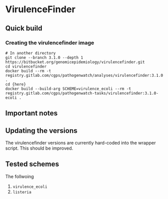 # VirulenceFinder

## Quick build

### Creating the virulencefinder image

```
# In another directory
git clone --branch 3.1.0 --depth 1 https://bitbucket.org/genomicepidemiology/virulencefinder.git
cd virulencefinder
docker build --rm -t registry.gitlab.com/cgps/pathogenwatch/analyses/virulencefinder:3.1.0 .
cd {here}
docker build --build-arg SCHEME=virulence_ecoli --rm -t registry.gitlab.com/cgps/pathogenwatch-tasks/virulencefinder:3.1.0-ecoli .
```

## Important notes

## Updating the versions

The virulencefinder versions are currently hard-coded into the wrapper script. This should be improved.

## Tested schemes

The follwoing

1. `virulence_ecoli`
2. `listeria`

